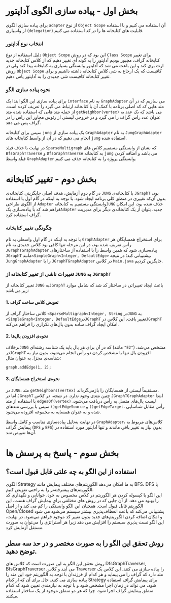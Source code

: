 # بخش اول - پیاده سازی الگوی آداپتور
برای پیاده سازی الگوی `adapter` از نوع `Object Scope` آن استفاده می کنیم و با استفاده از واسپاری (`delegation`) قابلیت های کتابخانه ها را در کد استفاده می کنیم.

### انتخاب نوع آداپتور
دلیل استفاده از نوع `Object Scope` این بود که در روش `Class Scope` برای تغییر کتابخانه گراف، مجبور بودیم آداپتور را به گونه ای تغییر دهیم که از کلاس کتابخانه جدید ارث بری کند و این باعث می شد که آداپتور وابستگی بسیاری به کتابخانه پیدا کند ولی در روش `Object Scope` کافیست که یک ارجاع به شی کلاس کتابخانه داشته داشیم و برای تغییر کتابخانه کافیست شی جدیدی را به آداپتور پاس دهیم.

### نحوه پیاده سازی الگو
برای پیاده سازی این الگو ابتدا یک `interface` به نام `GraphAdapter` می سازیم که در آن متد هایی که کد اصلی برنامه با کمک آن با کتابخانه ارتباط می گیرد را تعریف کرده است. از جمله متد هایی که استفاده شده متد `getNeighbor(vertex)` می باشد که یک عدد به عنوان عدد راس گراف را می گیرد و در خروجی لیستی از رئوس مجاور این راس را در گراف پس می دهد. 

سپس برای کتابخانه `jung` یک پیاده سازی از `GraphAdapter`  به نام `JungGraphAdapter` انجام می دهیم که در آن از واسط کتابخانه های `jung` استفاده شده. 

در نهایت با حذف فیلد `SparseMultigraph` که نشان از وابستگی مستقیم کلاس های `BfsGraphTraverse` و `DfsGraphTraverse` به کتابخانه `jung` می باشد و اضافه کردن فیلد واسط `GraphAdapter` وابستگی پروژه را به کتابخانه حذف می کنیم.

# بخش دوم - تغییر کتابخانه
در گام دوم آزمایش، هدف اصلی جایگزینی کتابخانه‌ی `JUNG` با کتابخانه‌ی `JGraphT` بود، بدون آن‌که تغییری در منطق کلی برنامه ایجاد شود. با توجه به اینکه در گام اول با استفاده از الگوی طراحی `Adapter` وابستگی مستقیم به کتابخانه`JUNG` حذف شده بود، این امکان فراهم شد که با پیاده‌سازی یک`Adapter` جدید، بتوان از یک کتابخانه‌ی دیگر برای مدیریت گراف استفاده کرد.

### چگونگی تغییر کتابخانه
با توجه به اینکه در گام اول واسطی به نام `GraphAdapter` برای استخراج همسایگان هر رأس تعریف شده بود، در این مرحله تنها کافی بود کلاس جدیدی به نام `JGraphTGraphAdapter` پیاده‌سازی شود که همین واسط را با استفاده از ساختارهای `JGraphT` مانند`<SimpleGraph<Integer, DefaultEdge>` پشتیبانی کند؛ در نتیجه، `JungGraphAdapter`  را با `JGraphTGraphAdapter` در کلاس `Main.java` جایگزین کردیم.

###  تغییرات ناشی از تغییر کتابخانه از `JUNG` به `JGraphT`
تغییر کتابخانه از `JUNG` به`JGraphT` باعث ایجاد تغییراتی در ساختار کد شد که شامل موارد زیر می‌باشد:

#### 1. تعویض کلاس ساخت گراف
کلاس ساختار گراف از `<SparseMultigraph<Integer, String` در`JUNG` به `<SimpleGraph<Integer, DefaultEdge`در`JGraphT` تغییر یافت. این کلاس در`JGraphT` امکان ایجاد گراف ساده بدون یال‌های تکراری را فراهم می‌کند.

#### 2. نحوه‌ی افزودن یال‌ها
برخلاف`JUNG` که در آن برای هر یال باید یک شناسه رشته‌ای (مانند `"E2"`) مشخص می‌شد، در`JGraphT` افزودن یال تنها با مشخص کردن دو رأس انجام می‌شود، بدون نیاز به شناسه‌ی مجزا. به عنوان مثال:

```
graph.addEdge(1, 2);
```

#### 3. نحوه‌ی استخراج همسایگان
در `JUNG`، متد `getNeighbors(vertex)` مستقیماً لیستی از همسایگان را بازمی‌گرداند.  
اما در `JGraphT` چنین متدی وجود ندارد. در نتیجه، در کلاس `JGraphTGraphAdapter` ابتدا با استفاده از متد `edgesOf(vertex)` لیست یال‌های متصل به رأس دریافت می‌شود، سپس با بررسی متدهای `()getEdgeSource` و `()getEdgeTarget`، رأس مقابل شناسایی شده و به عنوان همسایه به مجموعه افزوده می‌شود.

در نهایت به‌دلیل پیاده‌سازی مناسب و کامل واسط `GraphAdapter`، کلاس‌های مربوط به پیمایش گراف (`DFS` و `BFS`) بدون نیاز به تغییر باقی ماندند و تنها آداپتور مورد استفاده در آن‌ها تعویض شد.



# بخش سوم - پاسخ به پرسش ها

## استفاده از این الگو به چه علتی قابل قبول است؟

الگوی 
Strategy
 به ما امکان می‌دهد الگوریتم‌های مختلف پیمایش مانند
  BFS، DFS
   یا الگوریتم‌های پیشرفته‌تر را به راحتی تعویض کنیم.   
 این الگو با کپسوله کردن هر الگوریتم در کلاس مخصوص به خود، خوانایی و نگهداری کد را بهبود می دهد. 
 از آن جایی که در روش های مختلفی برای پیمایش گراف هست، این الگوریتم قابل قبول است.
همچنان این الگو وابستگی را کم می کند و از 
 اصل
  Open/Closed
  پشتیبانی می‌کند که باعث انعطاف‌پذیری بیشتر سیستم می‌شود می شود و 
   امکان اضافه کردن الگوریتم‌های جدید بدون تغییر کد موجود فراهم می‌شود. 
در نهایت، این الگو تست‌ پذیری سیستم را افزایش می‌ دهد زیرا هر استراتژی را می‌توان به صورت مستقل آزمایش کرد.


## روش تحقق این الگو را به صورت مختصر و در حد سه سطر توضح دهید.
روش تحقق این الگو به این صورت است که کلاس های 
DfsGraphTraverser, BfsGraphTraverser
می آیند و کلاس
Traverser
را پیاده سازی می کنند.
این کلاس یک متد دارد که گراف را می پیماید و هر کدام از فرزندان با توجه به الگوریتم خود این متد را پیاده سازی می کنند. 
حال برای آن که از کدام
Strategy 
برای پیمایش گراف استفاده شود، می تواند در زمان اجرا مشخص شود و با توجه به 
نیازمندی تعیین شود که کدام منطق پیمایش گراف اجرا شود، چرا که هر دو منطق موجود از 
یک ساختار استفاده میکنند.